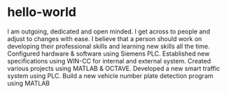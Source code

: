 # hello-world
I am outgoing, dedicated and open minded. I get across to people and adjust to changes with ease. I believe that a person should work on developing their professional skills and learning new skills all the time.
Configured hardware & software using Siemens PLC.
Established new specifications using WIN-CC for internal and external system.
Created various projects using MATLAB & OCTAVE.
Developed a new smart traffic system using PLC.
Build a new vehicle number plate detection program using MATLAB
